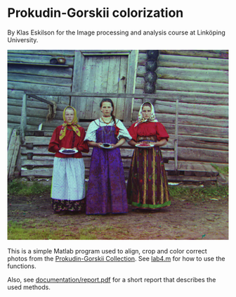 # Prokudin-Gorskii colorization

By Klas Eskilson for the Image processing and analysis course at Linköping University.

![Final result](documentation/result.jpg)

This is a simple Matlab program used to align, crop and color correct photos from the [Prokudin-Gorskii Collection](http://www.loc.gov/pictures/collection/prok/). See [lab4.m](lab4.m) for how to use the functions.

Also, see [documentation/report.pdf](documentation/report.pdf) for a short report that describes the used methods.
